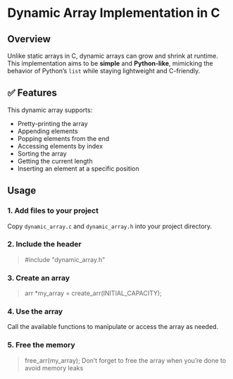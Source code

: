 # **Dynamic Array Implementation in C**

## Overview

Unlike static arrays in C, dynamic arrays can grow and shrink at runtime. This implementation aims to be **simple** and **Python-like**, mimicking the behavior of Python’s `list` while staying lightweight and C-friendly.

## ✅ Features

This dynamic array supports:

- Pretty-printing the array
- Appending elements
- Popping elements from the end
- Accessing elements by index
- Sorting the array
- Getting the current length
- Inserting an element at a specific position

##  Usage

### 1. Add files to your project

Copy `dynamic_array.c` and `dynamic_array.h` into your project directory.

### 2. Include the header
> #include "dynamic_array.h"
### 3. Create an array
> arr *my_array = create_arr(INITIAL_CAPACITY);
### 4. Use the array
Call the available functions to manipulate or access the array as needed.

### 5. Free the memory

> free_arr(my_array);
Don’t forget to free the array when you’re done to avoid memory leaks


